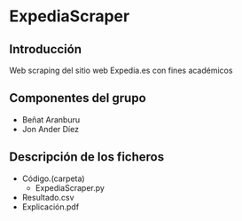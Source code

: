 # ExpediaScraper

## Introducción
Web scraping del sitio web Expedia.es con fines académicos

## Componentes del grupo
- Beñat Aranburu
- Jon Ander Díez

## Descripción de los ficheros
- Código.(carpeta)
  - ExpediaScraper.py
- Resultado.csv
- Explicación.pdf
